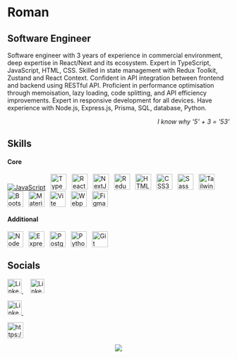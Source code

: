 Roman
==============================================================================================================================

Software Engineer
-----------------

Software engineer with 3 years of experience in commercial environment, deep expertise in React/Next and its ecosystem. Expert in TypeScript, JavaScript, HTML, CSS. Skilled in state management with Redux Toolkit, Zustand and React Context. Confident in API integration between frontend and backend using RESTful API. Proficient in performance optimisation through memoisation, lazy loading, code splitting, and API efficiency improvements. Expert in responsive development for all devices. Have experience with Node.js, Express.js, Prisma, SQL, database, Python.

<p  align="right">
<i>
I know why '5' + 3 = '53'
</i>
</p>

Skills
-----------------

#### Core
<div align="left"><a href="https://developer.mozilla.org/en-US/docs/Web/JavaScript" target="_blank" rel="noreferrer" width="36" height="36"><img src="https://raw.githubusercontent.com/danielcranney/readme-generator/main/public/icons/skills/javascript-colored.svg" alt="JavaScript" title="JavaScript" height="36" style="max-width:100%;height:auto;max-height:36px;"/></a><a target="_blank" rel="noopener noreferrer" href=""><img width="12" style="max-width:100%;"></a><a href="https://www.typescriptlang.org/" target="_blank" rel="noreferrer"><img src="https://raw.githubusercontent.com/danielcranney/readme-generator/main/public/icons/skills/typescript-colored.svg" alt="TypeScript" title="TypeScript" width="36" height="36"/></a><a target="_blank" rel="noopener noreferrer" href=""><img width="12" style="max-width:100%;"></a><a href="https://reactjs.org/" target="_blank" rel="noreferrer"><img src="https://raw.githubusercontent.com/danielcranney/readme-generator/main/public/icons/skills/react-colored.svg" alt="React" title="React" width="36" height="36"/></a><a target="_blank" rel="noopener noreferrer" href=""><img width="12" style="max-width:100%;"></a><a href="https://nextjs.org/docs" target="_blank" rel="noreferrer"><img src="https://raw.githubusercontent.com/danielcranney/readme-generator/main/public/icons/skills/nextjs-colored-dark.svg" alt="NextJs" title="NextJs" width="36" height="36"/></a><a target="_blank" rel="noopener noreferrer" href=""><img width="12" style="max-width:100%;"></a><a href="https://redux.js.org/" target="_blank" rel="noreferrer"><img src="https://raw.githubusercontent.com/danielcranney/readme-generator/main/public/icons/skills/redux-colored.svg" alt="Redux" title="Redux" width="36" height="36"/></a><a target="_blank" rel="noopener noreferrer" href=""><img width="12" style="max-width:100%;"></a><a href="https://developer.mozilla.org/en-US/docs/Glossary/HTML5" target="_blank" rel="noreferrer"><img src="https://raw.githubusercontent.com/danielcranney/readme-generator/main/public/icons/skills/html5-colored.svg" alt="HTML5" title="HTML5" width="36" height="36"/></a><a target="_blank" rel="noopener noreferrer" href=""><img width="12" style="max-width:100%;"></a><a href="https://www.w3.org/TR/CSS/#css" target="_blank" rel="noreferrer"><img src="https://raw.githubusercontent.com/danielcranney/readme-generator/main/public/icons/skills/css3-colored.svg" alt="CSS3" title="CSS3" width="36" height="36"/></a><a target="_blank" rel="noopener noreferrer" href=""><img width="12" style="max-width:100%;"></a><a href="https://sass-lang.com/" target="_blank" rel="noreferrer"><img src="https://raw.githubusercontent.com/danielcranney/readme-generator/main/public/icons/skills/sass-colored.svg" alt="Sass" title="Sass" width="36" height="36"/></a><a target="_blank" rel="noopener noreferrer" href=""><img width="12" style="max-width:100%;"></a><a href="https://tailwindcss.com/" target="_blank" rel="noreferrer"><img src="https://raw.githubusercontent.com/danielcranney/readme-generator/main/public/icons/skills/tailwindcss-colored.svg" alt="TailwindCSS" title="TailwindCSS" width="36" height="36"/></a><a target="_blank" rel="noopener noreferrer" href=""><img width="12" style="max-width:100%;"></a><a href="https://getbootstrap.com/" target="_blank" rel="noreferrer"><img src="https://raw.githubusercontent.com/danielcranney/readme-generator/main/public/icons/skills/bootstrap-colored.svg" alt="Bootstrap" title="Bootstrap" width="36" height="36"/></a><a target="_blank" rel="noopener noreferrer" href=""><img width="12" style="max-width:100%;"></a><a href="https://mui.com/" target="_blank" rel="noreferrer"><img src="https://raw.githubusercontent.com/danielcranney/readme-generator/main/public/icons/skills/materialui-colored.svg" alt="Material UI" title="Material UI" width="36" height="36"/></a><a target="_blank" rel="noopener noreferrer" href=""><img width="12" style="max-width:100%;"></a><a href="https://vitejs.dev/" target="_blank" rel="noreferrer"><img src="https://raw.githubusercontent.com/danielcranney/readme-generator/main/public/icons/skills/vite-colored.svg" alt="Vite" title="Vite" width="36" height="36"/></a><a target="_blank" rel="noopener noreferrer" href=""><img width="12" style="max-width:100%;"></a><a href="https://webpack.js.org/" target="_blank" rel="noopener noreferrer nofollow"><img src="https://raw.githubusercontent.com/danielcranney/readme-generator/main/public/icons/skills/webpack-colored.svg" alt="Webpack" title="Webpack" width="36" height="36"/></a><a target="_blank" rel="noopener noreferrer" href=""><img width="12" style="max-width: 100%;"></a><a href="https://www.figma.com/" target="_blank" rel="noreferrer" style="margin-right: 10px;"><img src="https://raw.githubusercontent.com/danielcranney/readme-generator/main/public/icons/skills/figma-colored.svg" alt="Figma" title="Figma" width="36" height="36" /></a> 
</div>


#### Additional
<div align="left"><a href="https://nodejs.org/en/" target="_blank" rel="noreferrer"><img src="https://raw.githubusercontent.com/danielcranney/readme-generator/main/public/icons/skills/nodejs-colored.svg" alt="NodeJS" title="NodeJS" width="36" height="36"/></a><a target="_blank" rel="noopener noreferrer" href=""><img width="12" style="max-width:100%;"></a><a href="https://expressjs.com/" target="_blank" rel="noreferrer"><img src="https://raw.githubusercontent.com/danielcranney/readme-generator/main/public/icons/skills/express-colored-dark.svg" alt="Express" title="Express" width="36" height="36"/></a><a target="_blank" rel="noopener noreferrer" href=""><img width="12" style="max-width:100%;"></a><a href="https://www.postgresql.org/" target="_blank" rel="noreferrer"><img src="https://raw.githubusercontent.com/danielcranney/readme-generator/main/public/icons/skills/postgresql-colored.svg" alt="PostgreSQL" title="PostgreSQL" width="36" height="36"/></a><a target="_blank" rel="noopener noreferrer" href=""><img width="12" style="max-width:100%;"></a><a href="https://www.python.org/" target="_blank" rel="noreferrer"><img src="https://raw.githubusercontent.com/danielcranney/readme-generator/main/public/icons/skills/python-colored.svg" alt="Python" title="Python" width="36" height="36"/></a><a target="_blank" rel="noopener noreferrer" href=""><img width="12" style="max-width:100%;"></a><a href="https://git-scm.com/" target="_blank" rel="noreferrer"><img src="https://raw.githubusercontent.com/danielcranney/readme-generator/main/public/icons/skills/git-colored.svg" alt="Git" title="Git" width="36" height="36"/></a></div>


## Socials

<div align="left"> 
  <a href="https://www.linkedin.com/in/roman-mid" target="_blank" rel="noreferrer"> <picture> <source media="(prefers-color-scheme: dark)" srcset="https://raw.githubusercontent.com/danielcranney/readme-generator/main/public/icons/socials/linkedin-dark.svg" /> <source media="(prefers-color-scheme: light)" srcset="https://raw.githubusercontent.com/danielcranney/readme-generator/main/public/icons/socials/linkedin.svg" /> <img src="https://raw.githubusercontent.com/danielcranney/readme-generator/main/public/icons/socials/linkedin.svg" width="32" height="32" alt="LinkedIn" title="LinkedIn" /> </picture> </a>
  <a target="_blank" rel="noopener noreferrer" href=""><img width="12" style="max-width: 100%;"></a>
    <a href="https://www.linkedin.com/in/roman-mid" target="_blank" rel="noreferrer"> <picture> <source media="(prefers-color-scheme: dark)" srcset="https://www.svgrepo.com/show/343522/telegram-communication-chat-interaction-network-connection.svg"/> <source media="(prefers-color-scheme: light)" srcset="https://www.svgrepo.com/show/343522/telegram-communication-chat-interaction-network-connection.svg" /> <img src="https://www.svgrepo.com/show/343522/telegram-communication-chat-interaction-network-connection.svg" width="32" height="32" alt="LinkedIn" title="LinkedIn" /> </picture> </a>
</div>

  <a href="https://www.linkedin.com/in/roman-mid" target="_blank" rel="noreferrer"> <picture> <source media="(prefers-color-scheme: dark)" srcset="https://raw.githubusercontent.com/danielcranney/readme-generator/main/public/icons/socials/linkedin-dark.svg" /> <source media="(prefers-color-scheme: light)" srcset="https://raw.githubusercontent.com/danielcranney/readme-generator/main/public/icons/socials/linkedin.svg" /> <img src="https://raw.githubusercontent.com/danielcranney/readme-generator/main/public/icons/socials/linkedin.svg" width="32" height="32" alt="LinkedIn" title="LinkedIn" /> </picture> </a>
  <a target="_blank" rel="noopener noreferrer" href=""><img width="12" style="max-width: 100%;"></a>

<p align="left">
<a href="https://www.linkedin.com/in/roman-mid" height="36" width="36" target="_blank"><img align="center" src="https://raw.githubusercontent.com/danielcranney/readme-generator/main/public/icons/socials/linkedin-dark.svg" alt="https://www.linkedin.com/in/roman-mid/" height="36" width="36" /></a>
</p>


<div align="center">
  <img src="https://github-readme-stats.vercel.app/api/top-langs/?username=roman-mid&hide_border=false&layout=compact&bg_color=00000000" align="center" />
</div>



<!-- ### Badges

<b>Top Repositories</b>

<div width="100%" align="center"><a href="https://github.com/roman-mid/MarryMe-wedding_dresses" align="left"><img align="left" width="45%" src="https://github-readme-stats.vercel.app/api/pin/?username=roman-mid&repo=MarryMe-wedding_dresses&title_color=22c55e&text_color=ffffff&icon_color=ffffff&bg_color=000000&hide_border=true&locale=en" /></a><a href="https://github.com/roman-mid/pizza-shop_v2" align="right"><img align="right" width="45%" src="https://github-readme-stats.vercel.app/api/pin/?username=roman-mid&repo=pizza-shop_v2&title_color=22c55e&text_color=ffffff&icon_color=ffffff&bg_color=000000&hide_border=true&locale=en" /></a></div><br /><br /><br /><br /><br /><br /><br />

<br /><br /><br /><br /><br />

<div width="100%" align="center"><a href="https://github.com/roman-mid/weather" align="left"><img align="left" width="45%" src="https://github-readme-stats.vercel.app/api/pin/?username=roman-mid&repo=weather&title_color=22c55e&text_color=ffffff&icon_color=ffffff&bg_color=000000&hide_border=true&locale=en" /></a><a href="https://github.com/roman-mid/Study_Gerund-Infinitive-English-" align="right"><img align="right" width="45%" src="https://github-readme-stats.vercel.app/api/pin/?username=roman-mid&repo=Study_Gerund-Infinitive-English-&title_color=22c55e&text_color=ffffff&icon_color=ffffff&bg_color=000000&hide_border=true&locale=en" /></a></div> -->
